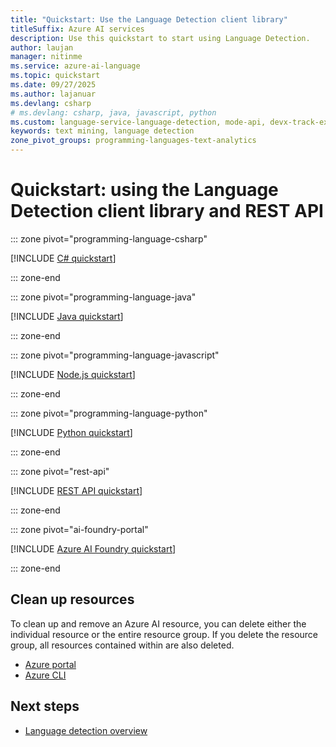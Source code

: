 ```yaml
---
title: "Quickstart: Use the Language Detection client library"
titleSuffix: Azure AI services
description: Use this quickstart to start using Language Detection.
author: laujan
manager: nitinme
ms.service: azure-ai-language
ms.topic: quickstart
ms.date: 09/27/2025
ms.author: lajanuar
ms.devlang: csharp
# ms.devlang: csharp, java, javascript, python
ms.custom: language-service-language-detection, mode-api, devx-track-extended-java, devx-track-js, devx-track-python
keywords: text mining, language detection
zone_pivot_groups: programming-languages-text-analytics
---
```


# Quickstart: using the Language Detection client library and REST API

::: zone pivot="programming-language-csharp"

[!INCLUDE [C# quickstart](includes/quickstarts/csharp-sdk.md)]

::: zone-end

::: zone pivot="programming-language-java"

[!INCLUDE [Java quickstart](includes/quickstarts/java-sdk.md)]

::: zone-end

::: zone pivot="programming-language-javascript"

[!INCLUDE [Node.js quickstart](includes/quickstarts/nodejs-sdk.md)]

::: zone-end

::: zone pivot="programming-language-python"

[!INCLUDE [Python quickstart](includes/quickstarts/python-sdk.md)]

::: zone-end

::: zone pivot="rest-api"

[!INCLUDE [REST API quickstart](includes/quickstarts/rest-api.md)]

::: zone-end

::: zone pivot="ai-foundry-portal"

[!INCLUDE [Azure AI Foundry quickstart](includes/quickstarts/azure-ai-foundry.md)]

::: zone-end

## Clean up resources

To clean up and remove an Azure AI resource, you can delete either the individual resource or the entire resource group. If you delete the resource group, all resources contained within are also deleted.

* [Azure portal](../../multi-service-resource.md?pivots=azportal#clean-up-resources)
* [Azure CLI](../../multi-service-resource.md?pivots=azcli#clean-up-resources)

## Next steps

* [Language detection overview](overview.md)